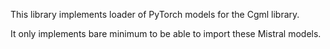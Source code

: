 ﻿This library implements loader of PyTorch models for the Cgml library.

It only implements bare minimum to be able to import these Mistral models.